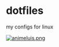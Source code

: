 # dotfiles
my configs for linux 


[![animeluis.png](https://i.imgur.com/xNJ9e3N.png)](https://postimg.cc/LYV0D62J)
